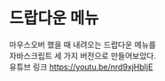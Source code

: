 # 드랍다운 메뉴

마우스오버 했을 때 내려오는 드랍다운 메뉴를  
자바스크립트 세 가지 버전으로 만들어보았다.  
유튜브 링크 <https://youtu.be/nrd9xjHbIjE>
